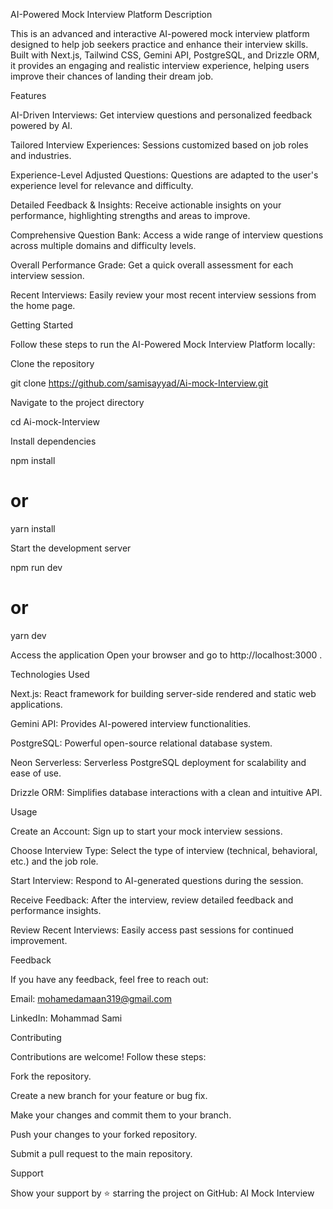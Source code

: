 AI-Powered Mock Interview Platform
Description

This is an advanced and interactive AI-powered mock interview platform designed to help job seekers practice and enhance their interview skills. Built with Next.js, Tailwind CSS, Gemini API, PostgreSQL, and Drizzle ORM, it provides an engaging and realistic interview experience, helping users improve their chances of landing their dream job.

Features

AI-Driven Interviews: Get interview questions and personalized feedback powered by AI.

Tailored Interview Experiences: Sessions customized based on job roles and industries.

Experience-Level Adjusted Questions: Questions are adapted to the user's experience level for relevance and difficulty.

Detailed Feedback & Insights: Receive actionable insights on your performance, highlighting strengths and areas to improve.

Comprehensive Question Bank: Access a wide range of interview questions across multiple domains and difficulty levels.

Overall Performance Grade: Get a quick overall assessment for each interview session.

Recent Interviews: Easily review your most recent interview sessions from the home page.

Getting Started

Follow these steps to run the AI-Powered Mock Interview Platform locally:

Clone the repository

git clone https://github.com/samisayyad/Ai-mock-Interview.git


Navigate to the project directory

cd Ai-mock-Interview


Install dependencies

npm install
# or
yarn install


Start the development server

npm run dev
# or
yarn dev


Access the application
Open your browser and go to http://localhost:3000
.

Technologies Used

Next.js: React framework for building server-side rendered and static web applications.

Gemini API: Provides AI-powered interview functionalities.

PostgreSQL: Powerful open-source relational database system.

Neon Serverless: Serverless PostgreSQL deployment for scalability and ease of use.

Drizzle ORM: Simplifies database interactions with a clean and intuitive API.

Usage

Create an Account: Sign up to start your mock interview sessions.

Choose Interview Type: Select the type of interview (technical, behavioral, etc.) and the job role.

Start Interview: Respond to AI-generated questions during the session.

Receive Feedback: After the interview, review detailed feedback and performance insights.

Review Recent Interviews: Easily access past sessions for continued improvement.

Feedback

If you have any feedback, feel free to reach out:

Email: mohamedamaan319@gmail.com

LinkedIn: Mohammad Sami

Contributing

Contributions are welcome! Follow these steps:

Fork the repository.

Create a new branch for your feature or bug fix.

Make your changes and commit them to your branch.

Push your changes to your forked repository.

Submit a pull request to the main repository.

Support

Show your support by ⭐ starring the project on GitHub: AI Mock Interview
